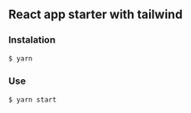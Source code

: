 ## React app starter with tailwind

### Instalation

```bash
$ yarn 
```

### Use

```bash
$ yarn start
```
